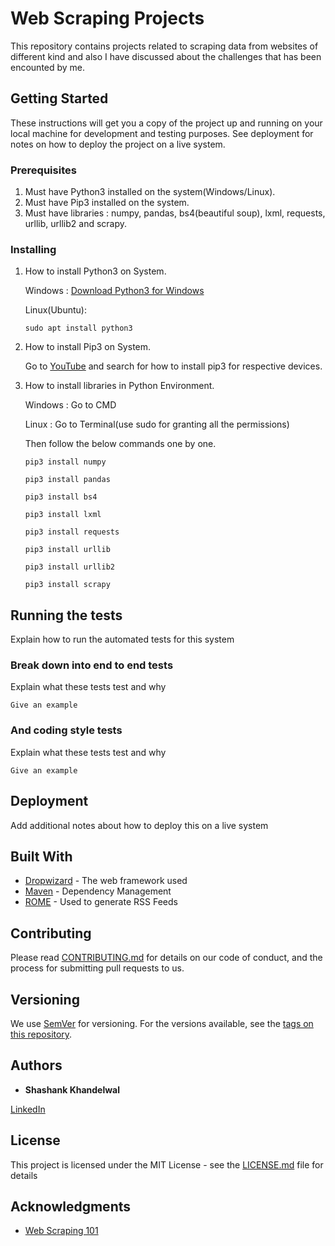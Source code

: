 # Web Scraping Projects

This repository contains projects related to scraping data from websites of different kind and also I have discussed about the challenges that has been encounted by me.

## Getting Started

These instructions will get you a copy of the project up and running on your local machine for development and testing purposes. See deployment for notes on how to deploy the project on a live system.

### Prerequisites

1) Must have Python3 installed on the system(Windows/Linux).
2) Must have Pip3 installed on the system.
3) Must have libraries : numpy, pandas, bs4(beautiful soup), lxml, requests, urllib, urllib2 and scrapy.

### Installing

1) How to install Python3 on System.

   Windows : [Download Python3 for Windows](https://www.python.org/ftp/python/3.7.0/python-3.7.0.exe)
   
   Linux(Ubuntu):  
   ```
   sudo apt install python3
   ```
2) How to install Pip3 on System.
   
   Go to [YouTube](www.youtube.com) and search for how to install pip3 for respective devices.

3) How to install libraries in Python Environment.

   Windows : Go to CMD 
   
   Linux   : Go to Terminal(use sudo for granting all the permissions)
   
   Then follow the below commands one by one.
   
   ```
   pip3 install numpy
   ```
   ```
   pip3 install pandas
   ```
   ```
   pip3 install bs4
   ```
   ```
   pip3 install lxml
   ```
   ```
   pip3 install requests
   ```
   ```
   pip3 install urllib
   ```
   ```
   pip3 install urllib2
   ```
   ```
   pip3 install scrapy
   ```
   
## Running the tests

Explain how to run the automated tests for this system

### Break down into end to end tests

Explain what these tests test and why

```
Give an example
```

### And coding style tests

Explain what these tests test and why

```
Give an example
```

## Deployment

Add additional notes about how to deploy this on a live system

## Built With

* [Dropwizard](http://www.dropwizard.io/1.0.2/docs/) - The web framework used
* [Maven](https://maven.apache.org/) - Dependency Management
* [ROME](https://rometools.github.io/rome/) - Used to generate RSS Feeds

## Contributing

Please read [CONTRIBUTING.md](https://gist.github.com/PurpleBooth/b24679402957c63ec426) for details on our code of conduct, and the process for submitting pull requests to us.

## Versioning

We use [SemVer](http://semver.org/) for versioning. For the versions available, see the [tags on this repository](https://github.com/your/project/tags). 

## Authors

* **Shashank Khandelwal**

[LinkedIn](https://www.linked.com/in/shashank-khandelwal)

## License

This project is licensed under the MIT License - see the [LICENSE.md](LICENSE.md) file for details

## Acknowledgments

* [Web Scraping 101](https://www.udemy.com/webscraping-without-scrapy)


